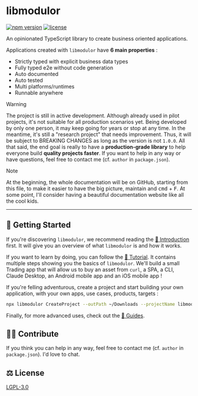 # libmodulor

[![npm version](https://img.shields.io/npm/v/libmodulor.svg?style=for-the-badge&color=blue)](https://www.npmjs.com/package/libmodulor)
[![license](https://img.shields.io/badge/license-LGPL-green.svg?style=for-the-badge)](https://github.com/c100k/libmodulor/blob/master/LICENSE)

An opinionated TypeScript library to create business oriented applications.

Applications created with `libmodulor` have **6 main properties** :

- Strictly typed with explicit business data types
- Fully typed e2e without code generation
- Auto documented
- Auto tested
- Multi platforms/runtimes
- Runnable anywhere

> [!WARNING]
> The project is still in active development. Although already used in pilot projects, it's not suitable for all production scenarios yet.
> Being developed by only one person, it may keep going for years or stop at any time.
> In the meantime, it's still a "research project" that needs improvement. Thus, it will be subject to BREAKING CHANGES as long as the version is not `1.0.0`.
> All that said, the end goal is really to have a **production-grade library** to help everyone build **quality projects faster**. If you want to help in any way or have questions, feel free to contact me (cf. `author` in `package.json`).

> [!NOTE]
> At the beginning, the whole documentation will be on GitHub, starting from this file, to make it easier to have the big picture, maintain and <kbd>cmd</kbd> + <kbd>F</kbd>. At some point, I'll consider having a beautiful documentation website like all the cool kids.

---

## 🚀 Getting Started

If you're discovering `libmodulor`, we recommend reading the [📖 Introduction](./docs/Introduction.md) first. It will give you an overview of what `libmodulor` is and how it works.

If you want to learn by doing, you can follow the [🚀 Tutorial](./docs/Tutorial.md). It contains multiple steps showing you the basics of `libmodulor`. We'll build a small Trading app that will allow us to buy an asset from `curl`, a SPA, a CLI, Claude Desktop, an Android mobile app and an iOS mobile app !

If you're felling adventurous, create a project and start building your own application, with your own apps, use cases, products, targets :

```sh
npx libmodulor CreateProject --outPath ~/Downloads --projectName libmodulor-projx
```

Finally, for more advanced uses, check out the [📜 Guides](./docs/Guides.md).

## 👨‍💻 Contribute

If you think you can help in any way, feel free to contact me (cf. `author` in `package.json`). I'd love to chat.

## ⚖️ License

[LGPL-3.0](./LICENSE)
